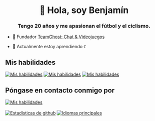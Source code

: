 <h1 align="center">👋 Hola, soy Benjamín</h1>
<h3 align="center">Tengo 20 años y me apasionan el fútbol y el ciclismo.</h3>

- 👻 Fundador [TeamGhost: Chat & Videojuegos](https://discord.gg/3QtWPTu4f7)

- 🌱 Actualmente estoy aprendiendo `C`

## Mis habilidades

[![Mis habilidades](https://skillicons.dev/icons?i=js)](#)
[![Mis habilidades](https://skillicons.dev/icons?i=py)](#)
[![Mis habilidades](https://skillicons.dev/icons?i=cpp)](#)

## Póngase en contacto conmigo por

[![Mis habilidades](https://skillicons.dev/icons?i=gmail)](mailto:avalos.castillo.benjamin@gmail.com)
<br>
<br>
<a href="#">![Estadísticas de github](https://github-readme-stats.vercel.app/api?username=benjzkk&theme=blueberry&count_private=true&hide_border=true&line_height=20)</a>
<a href="#">![Idiomas principales](https://github-readme-stats.vercel.app/api/top-langs/?username=benjzkk&layout=compact&theme=blueberry&count_private=true&hide_border=true)</a>
